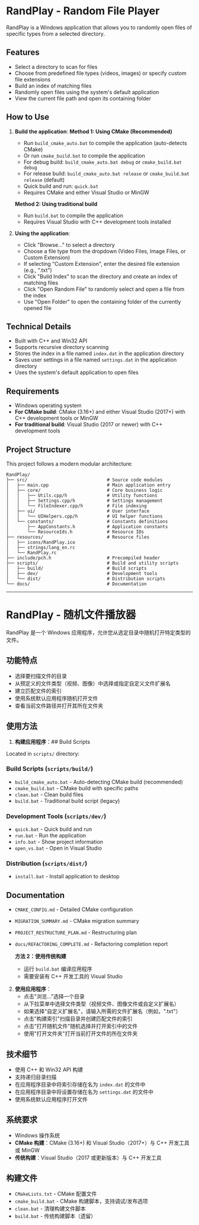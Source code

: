 # RandPlay - Random File Player

RandPlay is a Windows application that allows you to randomly open files of specific types from a selected directory.

## Features

- Select a directory to scan for files
- Choose from predefined file types (videos, images) or specify custom file extensions
- Build an index of matching files
- Randomly open files using the system's default application
- View the current file path and open its containing folder

## How to Use

1. **Build the application**:
     **Method 1: Using CMake (Recommended)**
   - Run `build_cmake_auto.bat` to compile the application (auto-detects CMake)
   - Or run `cmake_build.bat` to compile the application
   - For debug build: `build_cmake_auto.bat debug` or `cmake_build.bat debug`
   - For release build: `build_cmake_auto.bat release` or `cmake_build.bat release` (default)
   - Quick build and run: `quick.bat`
   - Requires CMake and either Visual Studio or MinGW
   
   **Method 2: Using traditional build**
   - Run `build.bat` to compile the application
   - Requires Visual Studio with C++ development tools installed

2. **Using the application**:
   - Click "Browse..." to select a directory
   - Choose a file type from the dropdown (Video Files, Image Files, or Custom Extension)
   - If selecting "Custom Extension", enter the desired file extension (e.g., ".txt")
   - Click "Build Index" to scan the directory and create an index of matching files
   - Click "Open Random File" to randomly select and open a file from the index
   - Use "Open Folder" to open the containing folder of the currently opened file

## Technical Details

- Built with C++ and Win32 API
- Supports recursive directory scanning
- Stores the index in a file named `index.dat` in the application directory
- Saves user settings in a file named `settings.dat` in the application directory
- Uses the system's default application to open files

## Requirements

- Windows operating system
- **For CMake build**: CMake (3.16+) and either Visual Studio (2017+) with C++ development tools or MinGW
- **For traditional build**: Visual Studio (2017 or newer) with C++ development tools

## Project Structure

This project follows a modern modular architecture:

```
RandPlay/
├── src/                              # Source code modules
│   ├── main.cpp                      # Main application entry
│   ├── core/                         # Core business logic
│   │   ├── Utils.cpp/h               # Utility functions
│   │   ├── Settings.cpp/h            # Settings management
│   │   └── FileIndexer.cpp/h         # File indexing
│   ├── ui/                           # User interface
│   │   └── UIHelpers.cpp/h           # UI helper functions
│   └── constants/                    # Constants definitions
│       ├── AppConstants.h            # Application constants
│       └── ResourceIds.h             # Resource IDs
├── resources/                        # Resource files
│   ├── icons/RandPlay.ico
│   ├── strings/lang_en.rc
│   └── RandPlay.rc
├── include/pch.h                     # Precompiled header
├── scripts/                          # Build and utility scripts
│   ├── build/                        # Build scripts
│   ├── dev/                          # Development tools
│   └── dist/                         # Distribution scripts
└── docs/                             # Documentation
```

---

# RandPlay - 随机文件播放器

RandPlay 是一个 Windows 应用程序，允许您从选定目录中随机打开特定类型的文件。

## 功能特点

- 选择要扫描文件的目录
- 从预定义的文件类型（视频、图像）中选择或指定自定义文件扩展名
- 建立匹配文件的索引
- 使用系统默认应用程序随机打开文件
- 查看当前文件路径并打开其所在文件夹

## 使用方法

1. **构建应用程序**：## Build Scripts

Located in `scripts/` directory:

### Build Scripts (`scripts/build/`)
- `build_cmake_auto.bat` - Auto-detecting CMake build (recommended)
- `cmake_build.bat` - CMake build with specific paths
- `clean.bat` - Clean build files
- `build.bat` - Traditional build script (legacy)

### Development Tools (`scripts/dev/`)
- `quick.bat` - Quick build and run
- `run.bat` - Run the application
- `info.bat` - Show project information
- `open_vs.bat` - Open in Visual Studio

### Distribution (`scripts/dist/`)
- `install.bat` - Install application to desktop

## Documentation

- `CMAKE_CONFIG.md` - Detailed CMake configuration
- `MIGRATION_SUMMARY.md` - CMake migration summary
- `PROJECT_RESTRUCTURE_PLAN.md` - Restructuring plan
- `docs/REFACTORING_COMPLETE.md` - Refactoring completion report
   
   **方法 2：使用传统构建**
   - 运行 `build.bat` 编译应用程序
   - 需要安装有 C++ 开发工具的 Visual Studio

2. **使用应用程序**：
   - 点击"浏览..."选择一个目录
   - 从下拉菜单中选择文件类型（视频文件、图像文件或自定义扩展名）
   - 如果选择"自定义扩展名"，请输入所需的文件扩展名（例如，".txt"）
   - 点击"构建索引"扫描目录并创建匹配文件的索引
   - 点击"打开随机文件"随机选择并打开索引中的文件
   - 使用"打开文件夹"打开当前打开文件的所在文件夹

## 技术细节

- 使用 C++ 和 Win32 API 构建
- 支持递归目录扫描
- 在应用程序目录中将索引存储在名为 `index.dat` 的文件中
- 在应用程序目录中将设置存储在名为 `settings.dat` 的文件中
- 使用系统默认应用程序打开文件

## 系统要求

- Windows 操作系统
- **CMake 构建**：CMake (3.16+) 和 Visual Studio（2017+）与 C++ 开发工具或 MinGW
- **传统构建**：Visual Studio（2017 或更新版本）与 C++ 开发工具

## 构建文件

- `CMakeLists.txt` - CMake 配置文件
- `cmake_build.bat` - CMake 构建脚本，支持调试/发布选项
- `clean.bat` - 清理构建文件脚本
- `build.bat` - 传统构建脚本（遗留）